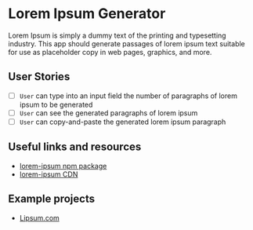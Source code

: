 # Lorem Ipsum Generator

Lorem Ipsum is simply a dummy text of the printing and typesetting industry.
This app should generate passages of lorem ipsum text suitable for use as placeholder copy in web pages, graphics, and more.

## User Stories

-   [ ] `User` can type into an input field the number of paragraphs of lorem ipsum to be generated
-   [ ] `User` can see the generated paragraphs of lorem ipsum 
-   [ ] `User` can copy-and-paste the generated lorem ipsum paragraph

## Useful links and resources

-   [lorem-ipsum npm package](https://www.npmjs.com/package/lorem-ipsum)
-   [lorem-ipsum CDN](https://www.jsdelivr.com/package/npm/lorem-ipsum)

## Example projects

-   [Lipsum.com](https://www.lipsum.com/)
